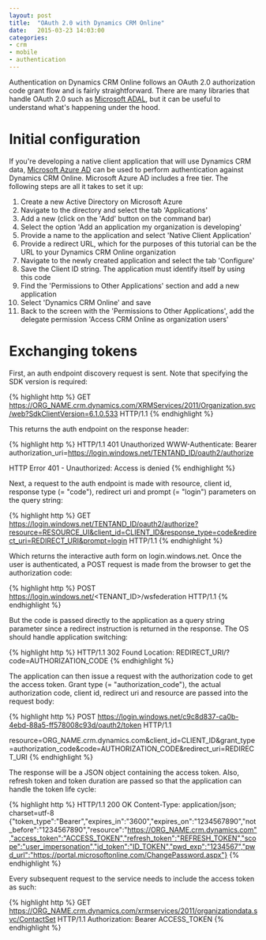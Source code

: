 ```yaml
---
layout: post
title:  "OAuth 2.0 with Dynamics CRM Online"
date:   2015-03-23 14:03:00
categories:
- crm
- mobile
- authentication
---
```

Authentication on Dynamics CRM Online follows an OAuth 2.0 authorization code grant flow and is fairly straightforward. There are many libraries that handle OAuth 2.0 such as <a href="https://msdn.microsoft.com/en-us/library/azure/dn151135.aspx" target="_blank">Microsoft ADAL</a>, but it can be useful to understand what's happening under the hood.

# Initial configuration #

If you're developing a native client application that will use Dynamics CRM data, <a href="http://azure.microsoft.com/en-us/pricing/details/active-directory/" target="_blank">Microsoft Azure AD</a> can be used to perform authentication against Dynamics CRM Online. Microsoft Azure AD includes a free tier. The following steps are all it takes to set it up:

1. Create a new Active Directory on Microsoft Azure
1. Navigate to the directory and select the tab 'Applications'
1. Add a new (click on the 'Add' button on the command bar)
1. Select the option 'Add an application my organization is developing'
1. Provide a name to the application and select 'Native Client Application'
1. Provide a redirect URL, which for the purposes of this tutorial can be the URL to your Dynamics CRM Online organization
1. Navigate to the newly created application and select the tab 'Configure'
1. Save the Client ID string. The application must identify itself by using this code
1. Find the 'Permissions to Other Applications' section and add a new application
1. Select 'Dynamics CRM Online' and save
1. Back to the screen with the 'Permissions to Other Applications', add the delegate permission 'Access CRM Online as organization users'

# Exchanging tokens #

First, an auth endpoint discovery request is sent. Note that specifying the SDK version is required:

{% highlight http %}
GET https://ORG_NAME.crm.dynamics.com/XRMServices/2011/Organization.svc/web?SdkClientVersion=6.1.0.533 HTTP/1.1
{% endhighlight %}

This returns the auth endpoint on the response header:

{% highlight http %}
HTTP/1.1 401 Unauthorized
WWW-Authenticate: Bearer authorization_uri=https://login.windows.net/TENTAND_ID/oauth2/authorize

HTTP Error 401 - Unauthorized: Access is denied
{% endhighlight %}

Next, a request to the auth endpoint is made with resource, client id, response type (= "code"), redirect uri and prompt (= "login") parameters on the query string:

{% highlight http %}
GET https://login.windows.net/TENTAND_ID/oauth2/authorize?resource=RESOURCE_UI&client_id=CLIENT_ID&response_type=code&redirect_uri=REDIRECT_URI&prompt=login HTTP/1.1
{% endhighlight %}

Which returns the interactive auth form on login.windows.net. Once the user is authenticated, a POST request is made from the browser to get the authorization code:

{% highlight http %}
POST https://login.windows.net/<TENANT_ID>/wsfederation HTTP/1.1
{% endhighlight %}

But the code is passed directly to the application as a query string parameter since a redirect instruction is returned in the response. The OS should handle application switching:

{% highlight http %}
HTTP/1.1 302 Found
Location: REDIRECT_URI/?code=AUTHORIZATION_CODE
{% endhighlight %}

The application can then issue a request with the authorization code to get the access token. Grant type (= "authorization_code"), the actual authorization code, client id, redirect uri and resource are passed into the request body:

{% highlight http %}
POST https://login.windows.net/c9c8d837-ca0b-4ebd-88a5-ff578008c93d/oauth2/token HTTP/1.1

resource=ORG_NAME.crm.dynamics.com&client_id=CLIENT_ID&grant_type=authorization_code&code=AUTHORIZATION_CODE&redirect_uri=REDIRECT_URI
{% endhighlight %}

The response will be a JSON object containing the access token. Also, refresh token and token duration are passed so that the application can handle the token life cycle:

{% highlight http %}
HTTP/1.1 200 OK
Content-Type: application/json; charset=utf-8
{"token_type":"Bearer","expires_in":"3600","expires_on":"1234567890","not_before":"1234567890","resource":"https://ORG_NAME.crm.dynamics.com","access_token":"ACCESS_TOKEN","refresh_token":"REFRESH_TOKEN","scope":"user_impersonation","id_token":"ID_TOKEN","pwd_exp":"1234567","pwd_url":"https://portal.microsoftonline.com/ChangePassword.aspx"}
{% endhighlight %}

Every subsequent request to the service needs to include the access token as such:

{% highlight http %}
GET https://ORG_NAME.crm.dynamics.com/xrmservices/2011/organizationdata.svc/ContactSet HTTP/1.1
Authorization: Bearer ACCESS_TOKEN
{% endhighlight %}
